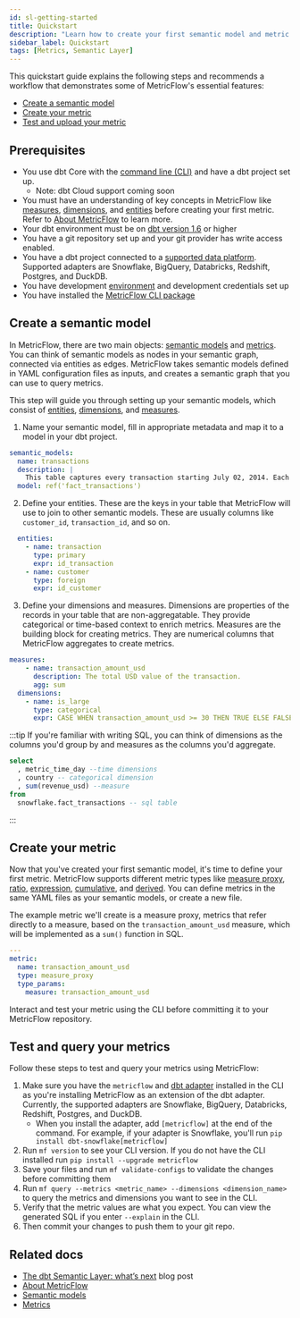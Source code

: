 ```yaml
---
id: sl-getting-started
title: Quickstart
description: "Learn how to create your first semantic model and metric."
sidebar_label: Quickstart
tags: [Metrics, Semantic Layer]
---
```


This quickstart guide explains the following steps and recommends a workflow that demonstrates some of MetricFlow's essential features: 

- [Create a semantic model](#create-a-semantic-model)
- [Create your metric](#create-your-metric)
- [Test and upload your metric](#test-and-upload-your-metric)


## Prerequisites

- You use dbt Core with the [command line (CLI)](/docs/core/about-the-cli) and have a dbt project set up. 
    * Note: dbt Cloud support coming soon
- You must have an understanding of key concepts in MetricFlow like [measures](/docs/build/measures), [dimensions](/docs/build/dimensions), and [entities](/docs/build/entities) before creating your first metric. Refer to [About MetricFlow](/docs/build/metricflow-core-concepts) to learn more.
- Your dbt environment must be on [dbt version 1.6](/docs/dbt-versions/core) or higher
- You have a git repository set up and your git provider has write access enabled.
- You have a dbt project connected to a [supported data platform](/docs/supported-data-platforms). Supported adapters are Snowflake, BigQuery, Databricks, Redshift, Postgres, and DuckDB. 
- You have development [environment](/docs/collaborate/environments/dbt-core-environments) and development credentials set up
- You have installed the [MetricFlow CLI package](https://github.com/dbt-labs/metricflow)

## Create a semantic model

In MetricFlow, there are two main objects: [semantic models](/docs/build/semantic-models) and [metrics](/docs/build/metrics-overview). You can think of semantic models as nodes in your semantic graph, connected via entities as edges. MetricFlow takes semantic models defined in YAML configuration files as inputs, and creates a semantic graph that you can use to query metrics. 

This step will guide you through setting up your semantic models, which consist of [entities](/docs/build/entities), [dimensions](/docs/build/dimensions), and [measures](/docs/build/measures).

1. Name your semantic model, fill in appropriate metadata and map it to a model in your dbt project. 

```yaml
semantic_models:
  name: transactions
  description: |
    This table captures every transaction starting July 02, 2014. Each row represents one transaction
  model: ref('fact_transactions')
  ```

2. Define your entities. These are the keys in your table that MetricFlow will use to join to other semantic models. These are usually columns like `customer_id`, `transaction_id`, and so on.

```yaml
  entities:
    - name: transaction
      type: primary
      expr: id_transaction
    - name: customer
      type: foreign
      expr: id_customer
  ```

3. Define your dimensions and measures. Dimensions are properties of the records in your table that are non-aggregatable. They provide categorical or time-based context to enrich metrics. Measures are the building block for creating metrics. They are numerical columns that MetricFlow aggregates to create metrics.

```yaml
measures:
    - name: transaction_amount_usd
      description: The total USD value of the transaction.
      agg: sum
  dimensions:
    - name: is_large
      type: categorical
      expr: CASE WHEN transaction_amount_usd >= 30 THEN TRUE ELSE FALSE END
```

:::tip
If you're familiar with writing SQL, you can think of dimensions as the columns you'd group by and measures as the columns you'd aggregate.
```sql
select
  , metric_time_day --time dimensions
  , country -- categorical dimension
  , sum(revenue_usd) --measure
from
  snowflake.fact_transactions -- sql table
  ```
:::

## Create your metric

Now that you've created your first semantic model, it's time to define your first metric. MetricFlow supports different metric types like [measure proxy](/docs/build/measure-proxy), [ratio](/docs/build/ratio), [expression](/docs/build/expr), [cumulative](/docs/build/cumulative), and [derived](/docs/build/derived). You can define metrics in the same YAML files as your semantic models, or create a new file.

The example metric we'll create is a measure proxy, metrics that refer directly to a measure, based on the `transaction_amount_usd` measure, which will be implemented as a `sum()` function in SQL.

```yaml
---
metric:
  name: transaction_amount_usd
  type: measure_proxy
  type_params:
    measure: transaction_amount_usd
```

Interact and test your metric using the CLI before committing it to your MetricFlow repository.

## Test and query your metrics

Follow these steps to test and query your metrics using MetricFlow:

1. Make sure you have the `metricflow` and [dbt adapter](/docs/supported-data-platforms) installed in the CLI as you're installing MetricFlow as an extension of the dbt adapter. Currently, the supported adapters are Snowflake, BigQuery, Databricks, Redshift, Postgres, and DuckDB. 
    * When you install the adapter, add `[metricflow]` at the end of the command. For example, if your adapter is Snowflake, you'll run `pip install dbt-snowflake[metricflow]`
2. Run `mf version` to see your CLI version. If you do not have the CLI installed run `pip install --upgrade metricflow`
3. Save your files and run `mf validate-configs` to validate the changes before committing them
4. Run `mf query --metrics <metric_name> --dimensions <dimension_name>` to query the metrics and dimensions you want to see in the CLI.
5. Verify that the metric values are what you expect. You can view the generated SQL if you enter `--explain` in the CLI. 
6. Then commit your changes to push them to your git repo.

<!--## Troubleshooting

ANY COMMON TROUBLESHOOTING QUESTIONS?-->

## Related docs

- [The dbt Semantic Layer: what’s next](https://www.getdbt.com/blog/dbt-semantic-layer-whats-next/) blog post
- [About MetricFlow](/docs/build/metricflow-core-concepts)
- [Semantic models](/docs/build/semantic-models)
- [Metrics](/docs/build/metrics-overview)
